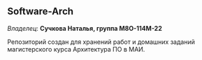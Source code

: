 ## Software-Arch
*Владелец*: **Сучкова Наталья, группа М8О-114М-22**

Репозиторий создан для хранений работ и домашних заданий магистерского курса Архитектура ПО в МАИ.
